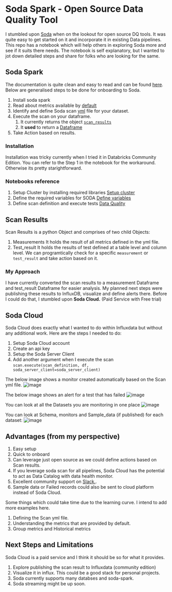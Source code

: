 # Soda Spark - Open Source Data Quality Tool

I stumbled upon [Soda](https://www.soda.io/) when on the lookout for open source DQ tools. It was quite easy to get started on it and incorporate it in existing Data pipelines. This repo has a notebook which will help others in exploring Soda more and see if it suits there needs. The notebook is self explanatory, but I wanted to jot down detailed steps and share for folks who are looking for the same.

## Soda Spark
The documentation is quite clean and easy to read and can be found [here](https://docs.soda.io/soda-spark/install-and-use.html). Below are generalised steps to be done for onboarding to Soda.
  1. Install soda spark
  2. Read about metrics available by [default](https://docs.soda.io/soda-sql/sql_metrics.html)
  3. Identify and define Soda scan [yml](https://docs.soda.io/soda-sql/scan-yaml.html) file for your dataset.
  4. Execute the scan on your dataframe. 
      1. It currently returns the object [`scan_results`](https://github.com/sodadata/soda-sql/blob/main/core/sodasql/scan/scan_result.py)
      2. It **used** to return a [Dataframe](https://github.com/sodadata/soda-spark/commit/9b3f4599808564021614fe21560abcf8958b79d8#diff-54ff0fdd14d0c6db5d58d6829438045162b55fb1f58b186ea4e87671cc5c9ba0R194)
  5. Take Action based on results. 
  
  ### Installation
  Installation was tricky currently when I tried it in Databricks Community Edition. You can refer to the Step 1 in the notebook for the workaround. Otherwise its pretty starightforward.

### Notebooks reference
1. Setup Cluster by installing required libraries [Setup cluster](./soda/SODA_CLUSTER_SETUP.html)
2. Define the required variables for SODA [Define variables](./soda/SODA_PROPERTIES.html)
3. Define scan definition and execute tests [Data Quality](./soda/SODA_POC.html)
  
## Scan Results
Scan Results is a python Object and comprises of two child Objects:
  1. Measurements
      It holds the result of all metrics defined in the yml file.
  2. Test_result
      It holds the results of test defined at a table level and column level. 
 We can programtically check for a specific `measurement` or `test_result` and take action based on it. 
 
  ### My Approach
  I have currently converted the scan results to  a measurement Dataframe and test_result Dataframe for easier analysis. My planned next steps were publishing these results to InfluxDB, visualize and define alerts there. Before I could do that, I stumbled upon **Soda Cloud.** (Paid Service with Free trial)
  
## Soda Cloud
Soda Cloud does exactly what I wanted to do within Influxdata but without any additional work. Here are the steps I needed to do:
1. Setup Soda Cloud account
2. Create an api key
3. Setup the Soda Server Client
4. Add another argument when I execute the scan
`scan.execute(scan_definition, df, soda_server_client=soda_server_client)`

The below image shows a monitor created automatically based on the Scan yml file.
![image](https://user-images.githubusercontent.com/10644132/144951370-574cca6b-f1b2-4b32-b3ad-1db95a863e3e.png)

The below image shows an alert for a test that has failed
![image](https://user-images.githubusercontent.com/10644132/144951459-9756c70a-b685-4a77-9aa9-c13c53738abe.png)

You can look at all the Datasets you are monitoring in one place
![image](https://user-images.githubusercontent.com/10644132/144951554-6084fc07-5c6c-4bfa-bdec-1e58d125864b.png)

You can look at Schema, monitors and Sample_data (if published) for each dataset:
![image](https://user-images.githubusercontent.com/10644132/144951904-7c34da7f-2a11-46f6-a0f3-a0e53003cbfa.png)


## Advantages (from my perspective)
1. Easy setup
2. Quick to onboard
3. Can leverage just open source as we could define actions based on Scan results. 
4. If you leverage soda scan for all pipelines, Soda Cloud has the potential to act as Data Catalog with data health monitor. 
5. Excellent community support on [Slack.](https://community.soda.io/slack).
6. Sample data or Failed records could also be sent to cloud platform instead of Soda Cloud.

Some things which could take time due to the learning curve. I intend to add more examples here.
1. Defining the Scan yml file. 
2. Understanding the metrics that are provided by default.
3. Group metrics and Historical metrics


## Next Steps and Limitations
Soda Cloud is a paid service and I think it should be so for what it provides.
1. Explore publishing the scan result to Influxdata (community edition)
2. Visualize it in influx. This could be a good stack for personal projects. 
3. Soda currently supports many databses and soda-spark.
4. Soda streaming might be up soon. 
